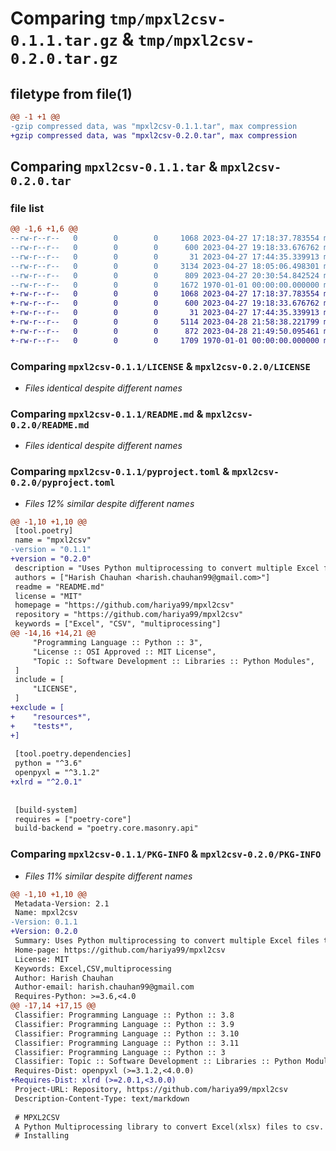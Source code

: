 # Comparing `tmp/mpxl2csv-0.1.1.tar.gz` & `tmp/mpxl2csv-0.2.0.tar.gz`

## filetype from file(1)

```diff
@@ -1 +1 @@
-gzip compressed data, was "mpxl2csv-0.1.1.tar", max compression
+gzip compressed data, was "mpxl2csv-0.2.0.tar", max compression
```

## Comparing `mpxl2csv-0.1.1.tar` & `mpxl2csv-0.2.0.tar`

### file list

```diff
@@ -1,6 +1,6 @@
--rw-r--r--   0        0        0     1068 2023-04-27 17:18:37.783554 mpxl2csv-0.1.1/LICENSE
--rw-r--r--   0        0        0      600 2023-04-27 19:18:33.676762 mpxl2csv-0.1.1/README.md
--rw-r--r--   0        0        0       31 2023-04-27 17:44:35.339913 mpxl2csv-0.1.1/mpxl2csv/__init__.py
--rw-r--r--   0        0        0     3134 2023-04-27 18:05:06.498301 mpxl2csv-0.1.1/mpxl2csv/mpxl2csv.py
--rw-r--r--   0        0        0      809 2023-04-27 20:30:54.842524 mpxl2csv-0.1.1/pyproject.toml
--rw-r--r--   0        0        0     1672 1970-01-01 00:00:00.000000 mpxl2csv-0.1.1/PKG-INFO
+-rw-r--r--   0        0        0     1068 2023-04-27 17:18:37.783554 mpxl2csv-0.2.0/LICENSE
+-rw-r--r--   0        0        0      600 2023-04-27 19:18:33.676762 mpxl2csv-0.2.0/README.md
+-rw-r--r--   0        0        0       31 2023-04-27 17:44:35.339913 mpxl2csv-0.2.0/mpxl2csv/__init__.py
+-rw-r--r--   0        0        0     5114 2023-04-28 21:58:38.221799 mpxl2csv-0.2.0/mpxl2csv/mpxl2csv.py
+-rw-r--r--   0        0        0      872 2023-04-28 21:49:50.095461 mpxl2csv-0.2.0/pyproject.toml
+-rw-r--r--   0        0        0     1709 1970-01-01 00:00:00.000000 mpxl2csv-0.2.0/PKG-INFO
```

### Comparing `mpxl2csv-0.1.1/LICENSE` & `mpxl2csv-0.2.0/LICENSE`

 * *Files identical despite different names*

### Comparing `mpxl2csv-0.1.1/README.md` & `mpxl2csv-0.2.0/README.md`

 * *Files identical despite different names*

### Comparing `mpxl2csv-0.1.1/pyproject.toml` & `mpxl2csv-0.2.0/pyproject.toml`

 * *Files 12% similar despite different names*

```diff
@@ -1,10 +1,10 @@
 [tool.poetry]
 name = "mpxl2csv"
-version = "0.1.1"
+version = "0.2.0"
 description = "Uses Python multiprocessing to convert multiple Excel files to CSV files"
 authors = ["Harish Chauhan <harish.chauhan99@gmail.com>"]
 readme = "README.md"
 license = "MIT"
 homepage = "https://github.com/hariya99/mpxl2csv"
 repository = "https://github.com/hariya99/mpxl2csv"
 keywords = ["Excel", "CSV", "multiprocessing"]
@@ -14,16 +14,21 @@
     "Programming Language :: Python :: 3",
     "License :: OSI Approved :: MIT License",
     "Topic :: Software Development :: Libraries :: Python Modules",
 ]
 include = [
     "LICENSE",
 ]
+exclude = [
+    "resources*", 
+    "tests*",
+]
 
 [tool.poetry.dependencies]
 python = "^3.6"
 openpyxl = "^3.1.2"
+xlrd = "^2.0.1"
 
 
 [build-system]
 requires = ["poetry-core"]
 build-backend = "poetry.core.masonry.api"
```

### Comparing `mpxl2csv-0.1.1/PKG-INFO` & `mpxl2csv-0.2.0/PKG-INFO`

 * *Files 11% similar despite different names*

```diff
@@ -1,10 +1,10 @@
 Metadata-Version: 2.1
 Name: mpxl2csv
-Version: 0.1.1
+Version: 0.2.0
 Summary: Uses Python multiprocessing to convert multiple Excel files to CSV files
 Home-page: https://github.com/hariya99/mpxl2csv
 License: MIT
 Keywords: Excel,CSV,multiprocessing
 Author: Harish Chauhan
 Author-email: harish.chauhan99@gmail.com
 Requires-Python: >=3.6,<4.0
@@ -17,14 +17,15 @@
 Classifier: Programming Language :: Python :: 3.8
 Classifier: Programming Language :: Python :: 3.9
 Classifier: Programming Language :: Python :: 3.10
 Classifier: Programming Language :: Python :: 3.11
 Classifier: Programming Language :: Python :: 3
 Classifier: Topic :: Software Development :: Libraries :: Python Modules
 Requires-Dist: openpyxl (>=3.1.2,<4.0.0)
+Requires-Dist: xlrd (>=2.0.1,<3.0.0)
 Project-URL: Repository, https://github.com/hariya99/mpxl2csv
 Description-Content-Type: text/markdown
 
 # MPXL2CSV
 A Python Multiprocessing library to convert Excel(xlsx) files to csv. Python based libraries are notoriously slow to process large Excel files. This library utilizes Python multiprocessing and openpyxl to process multiple Excel files in parallel so as to reduce the total time taken to convert them. 
 # Installing
 ```
```


